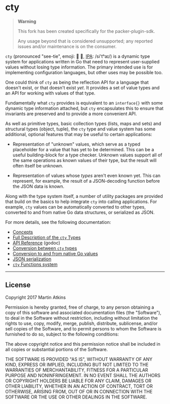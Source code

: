 # cty

> **Warning**
>
> This fork has been created specifically for the packer-plugin-sdk. 
>
> Any usage beyond that is considered unsupported; any reported issues and/or maintenance is on the consumer. 

`cty` (pronounced "see-tie", emoji: :eyes: :necktie:,
[IPA](https://en.wikipedia.org/wiki/International_Phonetic_Alphabet): /si'tʰaɪ/)
is a dynamic type system for applications written
in Go that need to represent user-supplied values without losing type
information. The primary intended use is for implementing configuration
languages, but other uses may be possible too.

One could think of `cty` as being the reflection API for a language that
doesn't exist, or that doesn't exist _yet_. It provides a set of value types
and an API for working with values of that type.

Fundamentally what `cty` provides is equivalent to an `interface{}` with some
dynamic type information attached, but `cty` encapsulates this to ensure that
invariants are preserved and to provide a more convenient API.

As well as primitive types, basic collection types (lists, maps and sets) and
structural types (object, tuple), the `cty` type and value system has some
additional, optional features that may be useful to certain applications:

* Representation of "unknown" values, which serve as a typed placeholder for
  a value that has yet to be determined. This can be a useful building-block
  for a type checker. Unknown values support all of the same operations as
  known values of their type, but the result will often itself be unknown.

* Representation of values whose _types_ aren't even known yet. This can
  represent, for example, the result of a JSON-decoding function before the
  JSON data is known.

Along with the type system itself, a number of utility packages are provided
that build on the basics to help integrate `cty` into calling applications.
For example, `cty` values can be automatically converted to other types,
converted to and from native Go data structures, or serialized as JSON.

For more details, see the following documentation:

* [Concepts](./docs/concepts.md)
* [Full Description of the `cty` Types](./docs/types.md)
* [API Reference](https://godoc.org/github.com/zclconf/go-cty/cty) (godoc)
* [Conversion between `cty` types](./docs/convert.md)
* [Conversion to and from native Go values](./docs/gocty.md)
* [JSON serialization](./docs/json.md)
* [`cty` Functions system](./docs/functions.md)

---

## License

Copyright 2017 Martin Atkins

Permission is hereby granted, free of charge, to any person obtaining a copy
of this software and associated documentation files (the "Software"), to deal
in the Software without restriction, including without limitation the rights
to use, copy, modify, merge, publish, distribute, sublicense, and/or sell
copies of the Software, and to permit persons to whom the Software is
furnished to do so, subject to the following conditions:

The above copyright notice and this permission notice shall be included in all
copies or substantial portions of the Software.

THE SOFTWARE IS PROVIDED "AS IS", WITHOUT WARRANTY OF ANY KIND, EXPRESS OR
IMPLIED, INCLUDING BUT NOT LIMITED TO THE WARRANTIES OF MERCHANTABILITY,
FITNESS FOR A PARTICULAR PURPOSE AND NONINFRINGEMENT. IN NO EVENT SHALL THE
AUTHORS OR COPYRIGHT HOLDERS BE LIABLE FOR ANY CLAIM, DAMAGES OR OTHER
LIABILITY, WHETHER IN AN ACTION OF CONTRACT, TORT OR OTHERWISE, ARISING FROM,
OUT OF OR IN CONNECTION WITH THE SOFTWARE OR THE USE OR OTHER DEALINGS IN THE
SOFTWARE.
